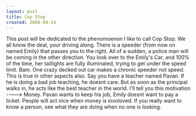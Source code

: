 ```yaml
---
layout: post
title: Cop Stop
created: 2006-09-14
---
```

<p>This post will be dedicated to the phenomoenon I like to call Cop Stop. We all know the deal, your driving along. There is a speeder (from now on named Emily) that passes you to the right. All of a sudden, a police man will be coming in the other direction. You look over to the Emily&#39;s Car, and 100% of the time, her taillights are fully illuminated, trying to get under the speed limit. Bam. One crazy decked out car makes a chronic speeder not speed. This is true in other aspects also. Say you have a teacher named Pavan. If he is doing a bad job teaching, he doesnt care. But as soon as the principal walks in, he acts like the best teacher in the world. I&#39;ll tell you this motivation ----&gt; Money. Pavan wants to keep his job, Emily doesnt want to pay a ticket. People will act nice when money is involoved. If you really want to know a person, see what they are doing when no one is looking.</p>
